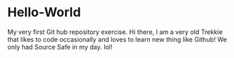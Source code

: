 # Hello-World
My very first Git hub repository exercise.
Hi there, I am a very old Trekkie that likes to code occasionally and loves to learn new thing like Github! We only had Source Safe  in my day. lol!
